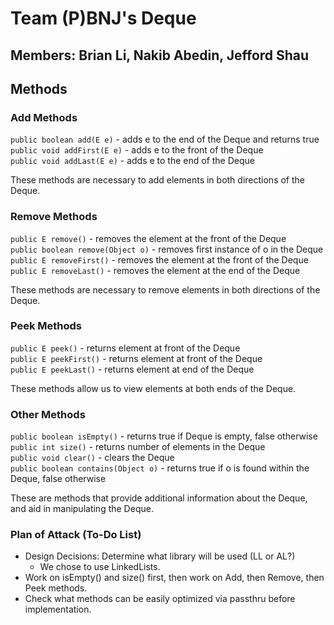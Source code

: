 # Team (P)BNJ's Deque
## Members: Brian Li, Nakib Abedin, Jefford Shau

## Methods
### Add Methods
`public boolean add(E e)` - adds e to the end of the Deque and returns true <br>
`public void addFirst(E e)` - adds e to the front of the Deque <br>
`public void addLast(E e)` - adds e to the end of the Deque <br>

These methods are necessary to add elements in both directions of the Deque.

### Remove Methods
`public E remove()` - removes the element at the front of the Deque <br>
`public boolean remove(Object o)` - removes first instance of o in the Deque <br>
`public E removeFirst()` - removes the element at the front of the Deque <br>
`public E removeLast()` - removes the element at the end of the Deque <br>

These methods are necessary to remove elements in both directions of the Deque.

### Peek Methods
`public E peek()` - returns element at front of the Deque <br>
`public E peekFirst()` - returns element at front of the Deque <br>
`public E peekLast()` - returns element at end of the Deque <br>

These methods allow us to view elements at both ends of the Deque.

### Other Methods
`public boolean isEmpty()` - returns true if Deque is empty, false otherwise <br>
`public int size()` - returns number of elements in the Deque <br>
`public void clear()` - clears the Deque <br>
`public boolean contains(Object o)` - returns true if o is found within the Deque, false otherwise <br>

These are methods that provide additional information about the Deque, and aid in manipulating the Deque.

### Plan of Attack (To-Do List)
- Design Decisions: Determine what library will be used (LL or AL?)
  - We chose to use LinkedLists.
- Work on isEmpty() and size() first, then work on Add, then Remove, then Peek methods.
- Check what methods can be easily optimized via passthru before implementation.
